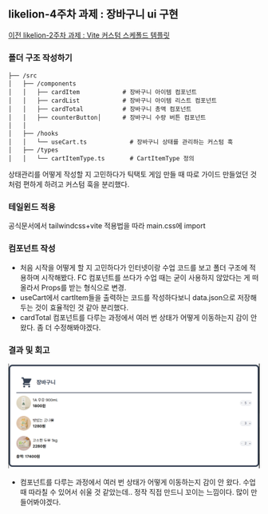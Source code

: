 ## likelion-4주차 과제 : 장바구니 ui 구현

[이전 likelion-2주차 과제 : Vite 커스텀 스케폴드 템플릿]('https://github.com/akman12914/likelion-react-homework/blob/main/document/2week.md')

### 폴더 구조 작성하기

```
├── /src
│   ├── /components
│   │   ├── cardItem            # 장바구니 아이템 컴포넌트
│   │   ├── cardList            # 장바구니 아이템 리스트 컴포넌트
│   │   ├── cardTotal           # 장바구니 총액 컴포넌트
│   │   ├── counterButton│      # 장바구니 수량 버튼 컴포넌트
│   │
│   ├── /hooks
│   │   └── useCart.ts            # 장바구니 상태를 관리하는 커스텀 훅
│   ├── /types
│   │   └── cartItemType.ts       # CartItemType 정의
```

상태관리를 어떻게 작성할 지 고민하다가 틱택토 게임 만들 때 따로 가이드 만들었던 것처럼 편하게 하려고 커스텀 훅을 분리했다.

### 테일윈드 적용

공식문서에서 tailwindcss+vite 적용법을 따라 main.css에 import

### 컴포넌트 작성

- 처음 시작을 어떻게 할 지 고민하다가 인터넷이랑 수업 코드를 보고 폴더 구조에 적용하며 시작해봤다. FC 컴포넌트를 쓰다가 수업 때는 굳이 사용하지 않았다는 게 떠올라서 Props를 받는 형식으로 변경.
- useCart에서 cartItem들을 출력하는 코드를 작성하다보니 data.json으로 저장해두는 것이 효율적인 것 같아 분리했다.
- cardTotal 컴포넌트를 다루는 과정에서 여러 번 상태가 어떻게 이동하는지 감이 안 왔다. 좀 더 수정해봐야겠다.

### 결과 및 회고

![alt text](image.png)

- 컴포넌트를 다루는 과정에서 여러 번 상태가 어떻게 이동하는지 감이 안 왔다. 수업 때 따라칠 수 있어서 쉬울 것 같았는데.. 정작 직접 만드니 꼬이는 느낌이다. 많이 만들어봐야겠다.
